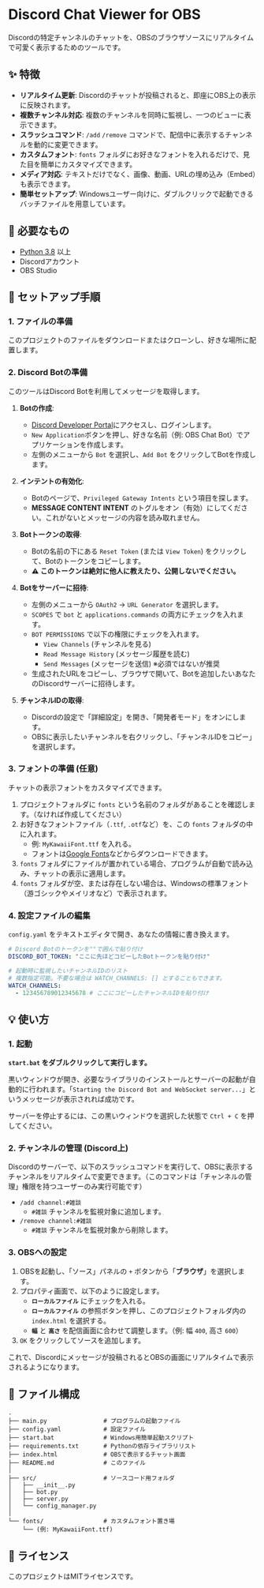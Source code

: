 # Discord Chat Viewer for OBS

Discordの特定チャンネルのチャットを、OBSのブラウザソースにリアルタイムで可愛く表示するためのツールです。

## ✨ 特徴

-   **リアルタイム更新**: Discordのチャットが投稿されると、即座にOBS上の表示に反映されます。
-   **複数チャンネル対応**: 複数のチャンネルを同時に監視し、一つのビューに表示できます。
-   **スラッシュコマンド**: `/add` `/remove` コマンドで、配信中に表示するチャンネルを動的に変更できます。
-   **カスタムフォント**: `fonts` フォルダにお好きなフォントを入れるだけで、見た目を簡単にカスタマイズできます。
-   **メディア対応**: テキストだけでなく、画像、動画、URLの埋め込み（Embed）も表示できます。
-   **簡単セットアップ**: Windowsユーザー向けに、ダブルクリックで起動できるバッチファイルを用意しています。

## 🔧 必要なもの

-   [Python 3.8](https://www.python.org/downloads/) 以上
-   Discordアカウント
-   OBS Studio

## 🚀 セットアップ手順

### 1. ファイルの準備

このプロジェクトのファイルをダウンロードまたはクローンし、好きな場所に配置します。

### 2. Discord Botの準備

このツールはDiscord Botを利用してメッセージを取得します。

1.  **Botの作成**:
    -   [Discord Developer Portal](https://discord.com/developers/applications)にアクセスし、ログインします。
    -   `New Application`ボタンを押し、好きな名前（例: OBS Chat Bot）でアプリケーションを作成します。
    -   左側のメニューから `Bot` を選択し、`Add Bot` をクリックしてBotを作成します。

2.  **インテントの有効化**:
    -   Botのページで、`Privileged Gateway Intents` という項目を探します。
    -   **MESSAGE CONTENT INTENT** のトグルをオン（有効）にしてください。これがないとメッセージの内容を読み取れません。

3.  **Botトークンの取得**:
    -   Botの名前の下にある `Reset Token` (または `View Token`) をクリックして、Botのトークンをコピーします。
    -   **⚠️ このトークンは絶対に他人に教えたり、公開しないでください。**

4.  **Botをサーバーに招待**:
    -   左側のメニューから `OAuth2` -> `URL Generator` を選択します。
    -   `SCOPES` で `bot` と `applications.commands` の両方にチェックを入れます。
    -   `BOT PERMISSIONS` で以下の権限にチェックを入れます。
        -   `View Channels` (チャンネルを見る)
        -   `Read Message History` (メッセージ履歴を読む)
        -   `Send Messages` (メッセージを送信) ※必須ではないが推奨
    -   生成されたURLをコピーし、ブラウザで開いて、Botを追加したいあなたのDiscordサーバーに招待します。

5.  **チャンネルIDの取得**:
    -   Discordの設定で「詳細設定」を開き、「開発者モード」をオンにします。
    -   OBSに表示したいチャンネルを右クリックし、「チャンネルIDをコピー」を選択します。

### 3. フォントの準備 (任意)

チャットの表示フォントをカスタマイズできます。

1.  プロジェクトフォルダに `fonts` という名前のフォルダがあることを確認します。（なければ作成してください）
2.  お好きなフォントファイル（`.ttf`, `.otf`など）を、この `fonts` フォルダの中に入れます。
    -   例: `MyKawaiiFont.ttf` を入れる。
    -   フォントは[Google Fonts](https://fonts.google.com/)などからダウンロードできます。
3.  `fonts` フォルダにファイルが置かれている場合、プログラムが自動で読み込み、チャットの表示に適用します。
4.  `fonts` フォルダが空、または存在しない場合は、Windowsの標準フォント（游ゴシックやメイリオなど）で表示されます。

### 4. 設定ファイルの編集

`config.yaml` をテキストエディタで開き、あなたの情報に書き換えます。

```yaml
# Discord Botのトークンを""で囲んで貼り付け
DISCORD_BOT_TOKEN: "ここに先ほどコピーしたBotトークンを貼り付け"

# 起動時に監視したいチャンネルIDのリスト
# 複数指定可能。不要な場合は WATCH_CHANNELS: [] とすることもできます。
WATCH_CHANNELS:
  - 123456789012345678 # ここにコピーしたチャンネルIDを貼り付け
```

## 💡 使い方

### 1. 起動

**`start.bat` をダブルクリックして実行します。**

黒いウィンドウが開き、必要なライブラリのインストールとサーバーの起動が自動的に行われます。「`Starting the Discord Bot and WebSocket server...`」というメッセージが表示されれば成功です。

サーバーを停止するには、この黒いウィンドウを選択した状態で `Ctrl + C` を押してください。

### 2. チャンネルの管理 (Discord上)

Discordのサーバーで、以下のスラッシュコマンドを実行して、OBSに表示するチャンネルをリアルタイムで変更できます。（このコマンドは「チャンネルの管理」権限を持つユーザーのみ実行可能です）

-   `/add channel:#雑談`
    -   `#雑談` チャンネルを監視対象に追加します。
-   `/remove channel:#雑談`
    -   `#雑談` チャンネルを監視対象から削除します。

### 3. OBSへの設定

1.  OBSを起動し、「ソース」パネルの `+` ボタンから「**ブラウザ**」を選択します。
2.  プロパティ画面で、以下のように設定します。
    -   **`ローカルファイル`** にチェックを入れる。
    -   **`ローカルファイル`** の参照ボタンを押し、このプロジェクトフォルダ内の `index.html` を選択する。
    -   **`幅`** と **`高さ`** を配信画面に合わせて調整します。（例: 幅 `400`, 高さ `600`）
3.  `OK` をクリックしてソースを追加します。

これで、Discordにメッセージが投稿されるとOBSの画面にリアルタイムで表示されるようになります。

## 📂 ファイル構成

```
.
├── main.py                # プログラムの起動ファイル
├── config.yaml            # 設定ファイル
├── start.bat              # Windows用簡単起動スクリプト
├── requirements.txt       # Pythonの依存ライブラリリスト
├── index.html             # OBSで表示するチャット画面
├── README.md              # このファイル
│
├── src/                   # ソースコード用フォルダ
│   ├── __init__.py
│   ├── bot.py
│   ├── server.py
│   └── config_manager.py
│
└── fonts/                 # カスタムフォント置き場
    └── (例: MyKawaiiFont.ttf)
```

## 📄 ライセンス

このプロジェクトはMITライセンスです。